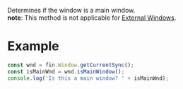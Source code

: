 Determines if the window is a main window.
<br>__note__: This method is not applicable for <a href="ExternalWindow.html"> External Windows</a>.

# Example
```js
const wnd = fin.Window.getCurrentSync();
const isMainWnd = wnd.isMainWindow();
console.log('Is this a main window? ' + isMainWnd);
```
